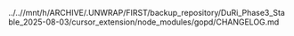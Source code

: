../..//mnt/h/ARCHIVE/.UNWRAP/FIRST/backup_repository/DuRi_Phase3_Stable_2025-08-03/cursor_extension/node_modules/gopd/CHANGELOG.md
